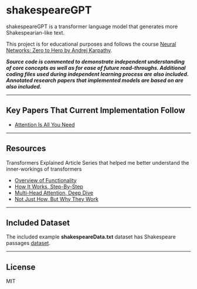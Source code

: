 # shakespeareGPT

shakespeareGPT is a transformer language model that generates more Shakespearian-like text.

This project is for educational purposes and follows the course [Neural Networks: Zero to Hero by Andrej Karpathy](https://www.youtube.com/watch?v=PaCmpygFfXo&list=PLAqhIrjkxbuWI23v9cThsA9GvCAUhRvKZ&index=2).

***Source code is commented to demonstrate independent understanding of core concepts as well as for ease of future read-throughs. Additional coding files used during independent learning process are also included. Annotated research papers that implemented models are based on are also included.***
___

## Key Papers That Current Implementation Follow
- [Attention Is All You Need](https://github.com/AngelaYu-3/shakespeareGPT/blob/main/annotated_papers/attentionIsAllYouNeed.pdf)
___

## Resources
Transformers Explained Article Series that helped me better understand the inner-workings of transformers
- [Overview of Functionality](https://towardsdatascience.com/transformers-explained-visually-part-1-overview-of-functionality-95a6dd460452)
- [How It Works, Step-By-Step](https://towardsdatascience.com/transformers-explained-visually-part-2-how-it-works-step-by-step-b49fa4a64f34)
- [Multi-Head Attention, Deep Dive](https://towardsdatascience.com/transformers-explained-visually-part-3-multi-head-attention-deep-dive-1c1ff1024853)
- [Not Just How, But Why They Work](https://towardsdatascience.com/transformers-explained-visually-not-just-how-but-why-they-work-so-well-d840bd61a9d3)

___

## Included Dataset

The included example **shakespeareData.txt** dataset has Shakespeare passages [dataset](https://raw.githubusercontent.com/karpathy/char-rnn/master/data/tinyshakespeare/input.txt).

___

## License
MIT
